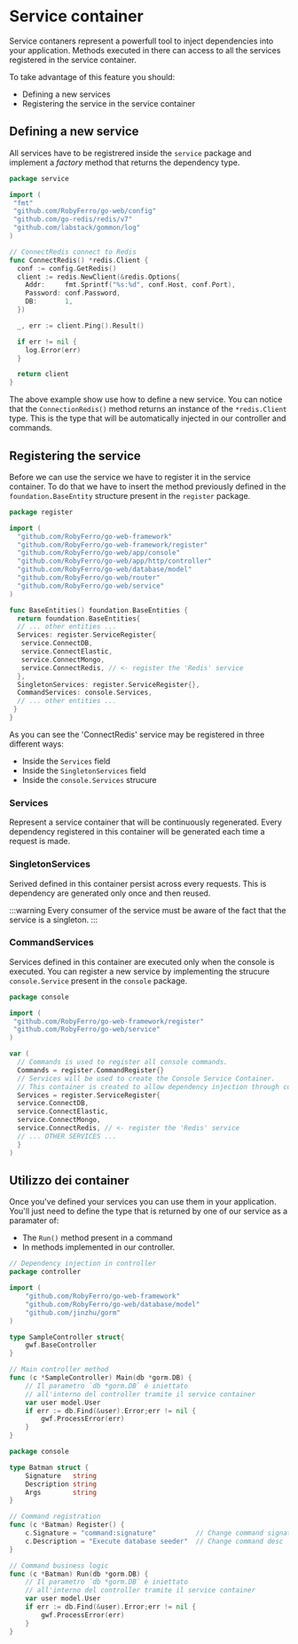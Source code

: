 # Service container

Service contaners represent a powerfull tool to inject dependencies into your application.
Methods executed in there can access to all the services registered in the service container.

To take advantage of this feature you should:

* Defining a new services
* Registering the service in the service container

## Defining a new service

All services have to be registrered inside the `service` package and implement a *factory* method that returns the dependency type.

```go title="Defining the 'Redis' service"
package service

import (
 "fmt"
 "github.com/RobyFerro/go-web/config"
 "github.com/go-redis/redis/v7"
 "github.com/labstack/gommon/log"
)

// ConnectRedis connect to Redis
func ConnectRedis() *redis.Client {
  conf := config.GetRedis()
  client := redis.NewClient(&redis.Options{
    Addr:     fmt.Sprintf("%s:%d", conf.Host, conf.Port),
    Password: conf.Password,
    DB:       1,
  })

  _, err := client.Ping().Result()

  if err != nil {
    log.Error(err)
  }

  return client
}
```

The above example show use how to define a new service. You can notice that the `ConnectionRedis()` method returns an instance of the `*redis.Client` type.
This is the type that will be automatically injected in our controller and commands.

## Registering the service

Before we can use the service we have to register it in the service container.
To do that we have to insert the method previously defined in the `foundation.BaseEntity` structure present in the `register` package.

```go title="Registering the 'Redis' service"
package register

import (
  "github.com/RobyFerro/go-web-framework"
  "github.com/RobyFerro/go-web-framework/register"
  "github.com/RobyFerro/go-web/app/console"
  "github.com/RobyFerro/go-web/app/http/controller"
  "github.com/RobyFerro/go-web/database/model"
  "github.com/RobyFerro/go-web/router"
  "github.com/RobyFerro/go-web/service"
)

func BaseEntities() foundation.BaseEntities {
  return foundation.BaseEntities{
  // ... other entities ...
  Services: register.ServiceRegister{
   service.ConnectDB,
   service.ConnectElastic,
   service.ConnectMongo,
   service.ConnectRedis, // <- register the 'Redis' service
  },
  SingletonServices: register.ServiceRegister{},
  CommandServices: console.Services,
  // ... other entities ...
 }
}
```

As you can see the 'ConnectRedis' service may be registered in three different ways:

* Inside the `Services` field
* Inside the `SingletonServices` field
* Inside the `console.Services` strucure

### Services

Represent a service container that will be continuously regenerated. Every dependency registered in this container will be generated each time a request is made.

### SingletonServices

Serived defined in this container persist across every requests. This is dependency are generated only once and then reused.

:::warning
Every consumer of the service must be aware of the fact that the service is a singleton.
:::

### CommandServices

Services defined in this container are executed only when the console is executed.
You can register a new service by implementing the strucure `console.Service` present in the `console` package.

```go title="Registering the 'Redis' service in CommandServices"
package console

import (
 "github.com/RobyFerro/go-web-framework/register"
 "github.com/RobyFerro/go-web/service"
)

var (
  // Commands is used to register all console commands.
  Commands = register.CommandRegister{}
  // Services will be used to create the Console Service Container.
  // This container is created to allow dependency injection through console commands.
  Services = register.ServiceRegister{
  service.ConnectDB,
  service.ConnectElastic,
  service.ConnectMongo,
  service.ConnectRedis, // <- register the 'Redis' service
  // ... OTHER SERVICES ...
  }
)
```

## Utilizzo dei container

Once you've defined your services you can use them in your application. You'll just need to define the type that is returned by one of our service as a paramater of:

* The `Run()` method present in a command
* In methods implemented in our controller.

```go title="DI inside a controller"
// Dependency injection in controller
package controller

import (
    "github.com/RobyFerro/go-web-framework" 
    "github.com/RobyFerro/go-web/database/model" 
    "github.com/jinzhu/gorm"
)

type SampleController struct{
    gwf.BaseController
}

// Main controller method
func (c *SampleController) Main(db *gorm.DB) {
    // Il parametro `db *gorm.DB` è iniettato 
    // all'interno del controller tramite il service container
    var user model.User
    if err := db.Find(&user).Error;err != nil {
        gwf.ProcessError(err)
    }
}
```

```go title="DI inside a command"
package console

type Batman struct {
    Signature   string
    Description string
    Args        string
}

// Command registration
func (c *Batman) Register() {
    c.Signature = "command:signature"          // Change command signature
    c.Description = "Execute database seeder"  // Change command desc
}

// Command business logic
func (c *Batman) Run(db *gorm.DB) {
    // Il parametro `db *gorm.DB` è iniettato 
    // all'interno del controller tramite il service container
    var user model.User
    if err := db.Find(&user).Error;err != nil {
        gwf.ProcessError(err)
    }
}
```
